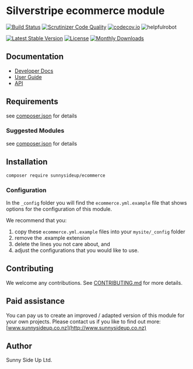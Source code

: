 # Silverstripe ecommerce module
[![Build Status](https://travis-ci.org/sunnysideup/silverstripe-ecommerce.svg?branch=master)](https://travis-ci.org/sunnysideup/silverstripe-ecommerce)
[![Scrutinizer Code Quality](https://scrutinizer-ci.com/g/sunnysideup/silverstripe-ecommerce/badges/quality-score.png?b=master)](https://scrutinizer-ci.com/g/sunnysideup/silverstripe-ecommerce/?branch=master)
[![codecov.io](https://codecov.io/github/sunnysideup/silverstripe-ecommerce/coverage.svg?branch=master)](https://codecov.io/github/sunnysideup/silverstripe-ecommerce?branch=master)
![helpfulrobot](https://helpfulrobot.io/sunnysideup/ecommerce/badge)

[![Latest Stable Version](https://poser.pugx.org/sunnysideup/ecommerce/version)](https://packagist.org/packages/sunnysideup/ecommerce)
[![License](https://poser.pugx.org/sunnysideup/ecommerce/license)](https://packagist.org/packages/sunnysideup/ecommerce)
[![Monthly Downloads](https://poser.pugx.org/sunnysideup/ecommerce/d/monthly)](https://packagist.org/packages/sunnysideup/ecommerce)


## Documentation



 * [Developer Docs](docs/en/INDEX.md)
 * [User Guide](docs/en/userguide.md)
 * [API](http://ssmods.com/apis/ecommerce/docs/en/api/)

## Requirements



see [composer.json](composer.json) for details

### Suggested Modules



see [composer.json](composer.json) for details


## Installation


```
composer require sunnysideup/ecommerce
```

### Configuration



In the `_config` folder you will find the `ecommerce.yml.example`
file that shows options for the configuration of this module.

We recommend that you:

  1. copy these `ecommerce.yml.example` files into your
`mysite/_config` folder
  2. remove the .example extension
  3. delete the lines you not care about, and
  4. adjust the configurations that you would like to use.


## Contributing



We welcome any contributions. See [CONTRIBUTING.md](CONTRIBUTING.md) for more details.

## Paid assistance



You can pay us to create an improved / adapted version of this module for your own projects.  Please contact us if you like to find out more: [www.sunnysideup.co.nz](http://www.sunnysideup.co.nz)

## Author



Sunny Side Up Ltd.

